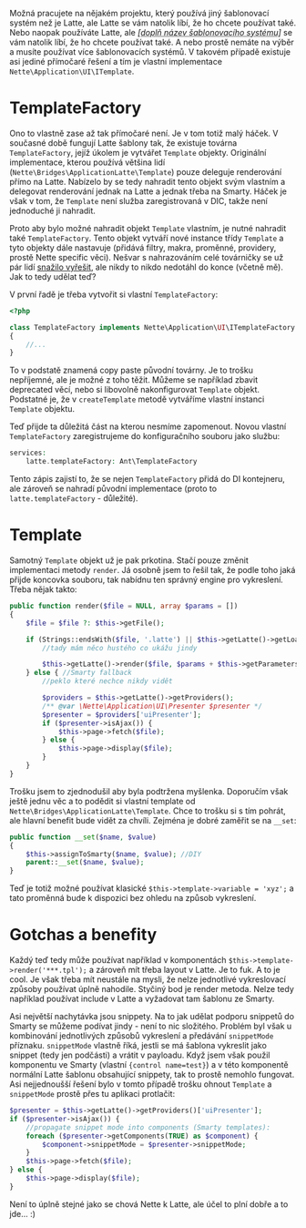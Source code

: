 Možná pracujete na nějakém projektu, který používá jiný šablonovací systém než je Latte, ale Latte se vám natolik líbí, že ho chcete používat také. Nebo naopak používáte Latte, ale *<abbr title="Smarty? Twig? Wtf? Omg?">[doplň název šablonovacího systému]</abbr>* se vám natolik líbí, že ho chcete používat také. A nebo prostě nemáte na výběr a musíte používat více šablonovacích systémů. V takovém případě existuje asi jediné přímočaré řešení a tím je vlastní implementace `Nette\Application\UI\ITemplate`.

TemplateFactory
===============
Ono to vlastně zase až tak přímočaré není. Je v tom totiž malý háček. V současné době fungují Latte šablony tak, že existuje továrna `TemplateFactory`, jejíž úkolem je vytvářet `Template` objekty. Originální implementace, kterou používá většina lidí (`Nette\Bridges\ApplicationLatte\Template`) pouze deleguje renderování přímo na Latte. Nabízelo by se tedy nahradit tento objekt svým vlastním a delegovat renderování jednak na Latte a jednak třeba na Smarty. Háček je však v tom, že `Template` není služba zaregistrovaná v DIC, takže není jednoduché ji nahradit.

Proto aby bylo možné nahradit objekt `Template` vlastním, je nutné nahradit také `TemplateFactory`. Tento objekt vytváří nové instance třídy `Template` a tyto objekty dále nastavuje (přidává filtry, makra, proměnné, providery, prostě Nette specific věci). Nešvar s nahrazováním celé továrničky se už pár lidí [snažilo vyřešit](https://github.com/nette/application/issues/141), ale nikdy to nikdo nedotáhl do konce (včetně mě). Jak to tedy udělat teď?

V první řadě je třeba vytvořit si vlastní `TemplateFactory`:

```php
<?php

class TemplateFactory implements Nette\Application\UI\ITemplateFactory
{
	//...
}
```

To v podstatě znamená copy paste původní továrny. Je to trošku nepříjemné, ale je možné z toho těžit. Můžeme se například zbavit deprecated věcí, nebo si libovolně nakonfigurovat `Template` objekt. Podstatné je, že v `createTemplate` metodě vytváříme vlastní instanci `Template` objektu.

Teď přijde ta důležitá část na kterou nesmíme zapomenout. Novou vlastní `TemplateFactory` zaregistrujeme do konfiguračního souboru jako službu:

```php
services:
	latte.templateFactory: Ant\TemplateFactory
```

Tento zápis zajistí to, že se nejen `TemplateFactory` přidá do DI kontejneru, ale zároveň se nahradí původní implementace (proto to `latte.templateFactory` - důležité).

Template
========
Samotný `Template` objekt už je pak prkotina. Stačí pouze změnit implementaci metody `render`. Já osobně jsem to řešil tak, že podle toho jaká přijde koncovka souboru, tak nabídnu ten správný engine pro vykreslení. Třeba nějak takto:

```php
public function render($file = NULL, array $params = [])
{
	$file = $file ?: $this->getFile();

	if (Strings::endsWith($file, '.latte') || $this->getLatte()->getLoader() instanceof \Latte\Loaders\StringLoader) {
		//tady mám něco hustého co ukážu jindy

		$this->getLatte()->render($file, $params + $this->getParameters());
   	} else { //Smarty fallback
   	    //peklo které nechce nikdy vidět

		$providers = $this->getLatte()->getProviders();
        /** @var \Nette\Application\UI\Presenter $presenter */
        $presenter = $providers['uiPresenter'];
        if ($presenter->isAjax()) {
            $this->page->fetch($file);
        } else {
            $this->page->display($file);
        }
   	}
}
```

Trošku jsem to zjednodušil aby byla podtržena myšlenka. Doporučím však ještě jednu věc a to podědit si vlastní template od `Nette\Bridges\ApplicationLatte\Template`. Chce to trošku si s tím pohrát, ale hlavní benefit bude vidět za chvíli. Zejména je dobré zaměřit se na `__set`:

```php
public function __set($name, $value)
{
	$this->assignToSmarty($name, $value); //DIY
	parent::__set($name, $value);
}
```

Teď je totiž možné používat klasické `$this->template->variable = 'xyz';` a tato proměnná bude k dispozici bez ohledu na způsob vykreslení.

Gotchas a benefity
==================
Každý teď tedy může používat například v komponentách `$this->template->render('***.tpl');` a zároveň mít třeba layout v Latte. Je to fuk. A to je cool. Je však třeba mít neustále na mysli, že nelze jednotlivé vykreslovací způsoby používat úplně nahodile. Styčiný bod je render metoda. Nelze tedy například používat include v Latte a vyžadovat tam šablonu ze Smarty.

Asi největší nachytávka jsou snippety. Na to jak udělat podporu snippetů do Smarty se můžeme podívat jindy - není to nic složitého. Problém byl však u kombinování jednotlivých způsobů vykreslení a předávání `snippetMode` příznaku. `snippetMode` vlastně říká, jestli se má šablona vykreslit jako snippet (tedy jen podčásti) a vrátit v payloadu. Když jsem však použil komponentu ve Smarty (vlastní `{control name=test}`) a v této komponentě normální Latte šablonu obsahující snippety, tak to prostě nemohlo fungovat. Asi nejjednoušší řešení bylo v tomto případě trošku ohnout `Template` a `snippetMode` prostě přes tu aplikaci protlačit:

```php
$presenter = $this->getLatte()->getProviders()['uiPresenter'];
if ($presenter->isAjax()) {
	//propagate snippet mode into components (Smarty templates):
	foreach ($presenter->getComponents(TRUE) as $component) {
		$component->snippetMode = $presenter->snippetMode;
	}
	$this->page->fetch($file);
} else {
	$this->page->display($file);
}
```

Není to úplně stejné jako se chová Nette k Latte, ale účel to plní dobře a to jde... :)